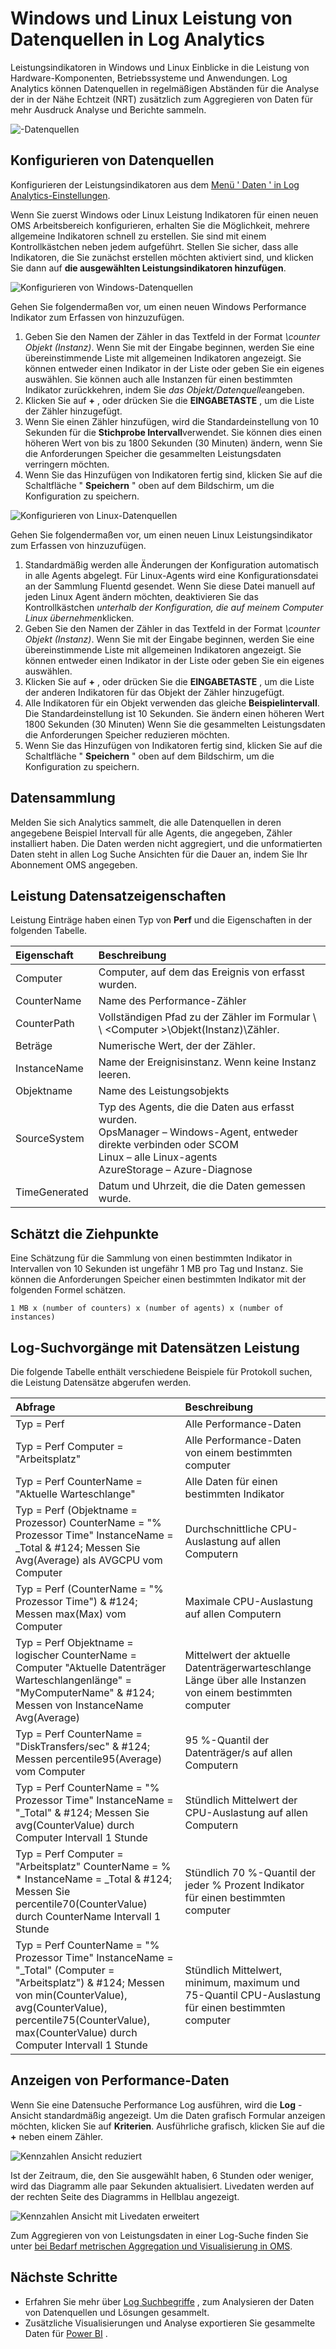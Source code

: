 <properties 
   pageTitle="Windows und Linux Leistung Indikatoren in Log Analytics | Microsoft Azure"
   description="Datenquellen werden vom Log Analytics zum Analysieren der Leistung von Windows und Linux-Agents erfasst.  In diesem Artikel beschrieben, wie Sie die Sammlung von Leistungsindikatoren für beide Windows konfigurieren und Linux Agents, diese Details in OMS Repository, und wie Sie diese im Portal OMS analysieren gespeichert sind."
   services="log-analytics"
   documentationCenter=""
   authors="bwren"
   manager="jwhit"
   editor="tysonn" />
<tags 
   ms.service="log-analytics"
   ms.devlang="na"
   ms.topic="article"
   ms.tgt_pltfrm="na"
   ms.workload="infrastructure-services"
   ms.date="10/27/2016"
   ms.author="bwren" />

# <a name="windows-and-linux-performance-data-sources-in-log-analytics"></a>Windows und Linux Leistung von Datenquellen in Log Analytics 

Leistungsindikatoren in Windows und Linux Einblicke in die Leistung von Hardware-Komponenten, Betriebssysteme und Anwendungen.  Log Analytics können Datenquellen in regelmäßigen Abständen für die Analyse der in der Nähe Echtzeit (NRT) zusätzlich zum Aggregieren von Daten für mehr Ausdruck Analyse und Berichte sammeln.

![-Datenquellen](media/log-analytics-data-sources-performance-counters/overview.png)

## <a name="configuring-performance-counters"></a>Konfigurieren von Datenquellen

Konfigurieren der Leistungsindikatoren aus dem [Menü ' Daten ' in Log Analytics-Einstellungen](log-analytics-data-sources.md#configuring-data-sources).

Wenn Sie zuerst Windows oder Linux Leistung Indikatoren für einen neuen OMS Arbeitsbereich konfigurieren, erhalten Sie die Möglichkeit, mehrere allgemeine Indikatoren schnell zu erstellen.  Sie sind mit einem Kontrollkästchen neben jedem aufgeführt.  Stellen Sie sicher, dass alle Indikatoren, die Sie zunächst erstellen möchten aktiviert sind, und klicken Sie dann auf **die ausgewählten Leistungsindikatoren hinzufügen**.

![Konfigurieren von Windows-Datenquellen](media/log-analytics-data-sources-performance-counters/configure-windows.png)

Gehen Sie folgendermaßen vor, um einen neuen Windows Performance Indikator zum Erfassen von hinzuzufügen.

1. Geben Sie den Namen der Zähler in das Textfeld in der Format *\counter Objekt (Instanz)*.  Wenn Sie mit der Eingabe beginnen, werden Sie eine übereinstimmende Liste mit allgemeinen Indikatoren angezeigt.  Sie können entweder einen Indikator in der Liste oder geben Sie ein eigenes auswählen.  Sie können auch alle Instanzen für einen bestimmten Indikator zurückkehren, indem Sie *das Objekt/Datenquelle*angeben. 
2. Klicken Sie auf **+** , oder drücken Sie die **EINGABETASTE** , um die Liste der Zähler hinzugefügt.
3. Wenn Sie einen Zähler hinzufügen, wird die Standardeinstellung von 10 Sekunden für die **Stichprobe Intervall**verwendet.  Sie können dies einen höheren Wert von bis zu 1800 Sekunden (30 Minuten) ändern, wenn Sie die Anforderungen Speicher die gesammelten Leistungsdaten verringern möchten.
4. Wenn Sie das Hinzufügen von Indikatoren fertig sind, klicken Sie auf die Schaltfläche " **Speichern** " oben auf dem Bildschirm, um die Konfiguration zu speichern.

![Konfigurieren von Linux-Datenquellen](media/log-analytics-data-sources-performance-counters/configure-linux.png)

Gehen Sie folgendermaßen vor, um einen neuen Linux Leistungsindikator zum Erfassen von hinzuzufügen.

1. Standardmäßig werden alle Änderungen der Konfiguration automatisch in alle Agents abgelegt.  Für Linux-Agents wird eine Konfigurationsdatei an der Sammlung Fluentd gesendet.  Wenn Sie diese Datei manuell auf jeden Linux Agent ändern möchten, deaktivieren Sie das Kontrollkästchen *unterhalb der Konfiguration, die auf meinem Computer Linux übernehmen*klicken.
2. Geben Sie den Namen der Zähler in das Textfeld in der Format *\counter Objekt (Instanz)*.  Wenn Sie mit der Eingabe beginnen, werden Sie eine übereinstimmende Liste mit allgemeinen Indikatoren angezeigt.  Sie können entweder einen Indikator in der Liste oder geben Sie ein eigenes auswählen.  
2. Klicken Sie auf **+** , oder drücken Sie die **EINGABETASTE** , um die Liste der anderen Indikatoren für das Objekt der Zähler hinzugefügt.
3. Alle Indikatoren für ein Objekt verwenden das gleiche **Beispielintervall**.  Die Standardeinstellung ist 10 Sekunden.  Sie ändern einen höheren Wert 1800 Sekunden (30 Minuten) Wenn Sie die gesammelten Leistungsdaten die Anforderungen Speicher reduzieren möchten.
4. Wenn Sie das Hinzufügen von Indikatoren fertig sind, klicken Sie auf die Schaltfläche " **Speichern** " oben auf dem Bildschirm, um die Konfiguration zu speichern.

## <a name="data-collection"></a>Datensammlung

Melden Sie sich Analytics sammelt, die alle Datenquellen in deren angegebene Beispiel Intervall für alle Agents, die angegeben, Zähler installiert haben.  Die Daten werden nicht aggregiert, und die unformatierten Daten steht in allen Log Suche Ansichten für die Dauer an, indem Sie Ihr Abonnement OMS angegeben.


## <a name="performance-record-properties"></a>Leistung Datensatzeigenschaften

Leistung Einträge haben einen Typ von **Perf** und die Eigenschaften in der folgenden Tabelle.

| Eigenschaft | Beschreibung |
|:--|:--|
| Computer         | Computer, auf dem das Ereignis von erfasst wurden. |
| CounterName      | Name des Performance-Zähler |
| CounterPath      | Vollständigen Pfad zu der Zähler im Formular \\ \\ \<Computer >\\Objekt(Instanz)\\Zähler. |
| Beträge     | Numerische Wert, der der Zähler.  |
| InstanceName     | Name der Ereignisinstanz.  Wenn keine Instanz leeren. |
| Objektname       | Name des Leistungsobjekts |
| SourceSystem  | Typ des Agents, die die Daten aus erfasst wurden. <br> OpsManager – Windows-Agent, entweder direkte verbinden oder SCOM <br> Linux – alle Linux-agents  <br> AzureStorage – Azure-Diagnose |
| TimeGenerated       | Datum und Uhrzeit, die die Daten gemessen wurde. |


## <a name="sizing-estimates"></a>Schätzt die Ziehpunkte

 Eine Schätzung für die Sammlung von einen bestimmten Indikator in Intervallen von 10 Sekunden ist ungefähr 1 MB pro Tag und Instanz.  Sie können die Anforderungen Speicher einen bestimmten Indikator mit der folgenden Formel schätzen.

    1 MB x (number of counters) x (number of agents) x (number of instances)

## <a name="log-searches-with-performance-records"></a>Log-Suchvorgänge mit Datensätzen Leistung

Die folgende Tabelle enthält verschiedene Beispiele für Protokoll suchen, die Leistung Datensätze abgerufen werden.

| Abfrage | Beschreibung |
|:--|:--|
| Typ = Perf | Alle Performance-Daten |
| Typ = Perf Computer = "Arbeitsplatz" | Alle Performance-Daten von einem bestimmten computer |
| Typ = Perf CounterName = "Aktuelle Warteschlange" | Alle Daten für einen bestimmten Indikator |
| Typ = Perf (Objektname = Prozessor) CounterName = "% Prozessor Time" InstanceName = _Total & #124; Messen Sie Avg(Average) als AVGCPU vom Computer | Durchschnittliche CPU-Auslastung auf allen Computern |
| Typ = Perf (CounterName = "% Prozessor Time") & #124;  Messen max(Max) vom Computer | Maximale CPU-Auslastung auf allen Computern |
| Typ = Perf Objektname = logischer CounterName = Computer "Aktuelle Datenträger Warteschlangenlänge" = "MyComputerName" & #124; Messen von InstanceName Avg(Average) | Mittelwert der aktuelle Datenträgerwarteschlange Länge über alle Instanzen von einem bestimmten computer |
| Typ = Perf CounterName = "DiskTransfers/sec" & #124; Messen percentile95(Average) vom Computer | 95 %-Quantil der Datenträger/s auf allen Computern |
| Typ = Perf CounterName = "% Prozessor Time" InstanceName = "_Total" & #124; Messen Sie avg(CounterValue) durch Computer Intervall 1 Stunde | Stündlich Mittelwert der CPU-Auslastung auf allen Computern |
| Typ = Perf Computer = "Arbeitsplatz" CounterName = % * InstanceName = _Total & #124; Messen Sie percentile70(CounterValue) durch CounterName Intervall 1 Stunde | Stündlich 70 %-Quantil der jeder % Prozent Indikator für einen bestimmten computer |
| Typ = Perf CounterName = "% Prozessor Time" InstanceName = "_Total" (Computer = "Arbeitsplatz") & #124; Messen von min(CounterValue), avg(CounterValue), percentile75(CounterValue), max(CounterValue) durch Computer Intervall 1 Stunde | Stündlich Mittelwert, minimum, maximum und 75-Quantil CPU-Auslastung für einen bestimmten computer |

## <a name="viewing-performance-data"></a>Anzeigen von Performance-Daten

Wenn Sie eine Datensuche Performance Log ausführen, wird die **Log** -Ansicht standardmäßig angezeigt.  Um die Daten grafisch Formular anzeigen möchten, klicken Sie auf **Kriterien**.  Ausführliche grafisch, klicken Sie auf die **+** neben einem Zähler.  

![Kennzahlen Ansicht reduziert](media/log-analytics-data-sources-performance-counters/metricscollapsed.png)

Ist der Zeitraum, die, den Sie ausgewählt haben, 6 Stunden oder weniger, wird das Diagramm alle paar Sekunden aktualisiert.  Livedaten werden auf der rechten Seite des Diagramms in Hellblau angezeigt.

![Kennzahlen Ansicht mit Livedaten erweitert](media/log-analytics-data-sources-performance-counters/metricsexpanded.png)

Zum Aggregieren von von Leistungsdaten in einer Log-Suche finden Sie unter [bei Bedarf metrischen Aggregation und Visualisierung in OMS](http://blogs.technet.microsoft.com/msoms/2016/02/26/on-demand-metric-aggregation-and-visualization-in-oms/).

## <a name="next-steps"></a>Nächste Schritte

- Erfahren Sie mehr über [Log Suchbegriffe](log-analytics-log-searches.md) , zum Analysieren der Daten von Datenquellen und Lösungen gesammelt.  
- Zusätzliche Visualisierungen und Analyse exportieren Sie gesammelte Daten für [Power BI](log-analytics-powerbi.md) .